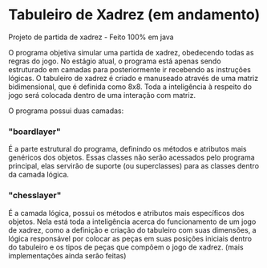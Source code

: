 # Tabuleiro de Xadrez (em andamento)
Projeto de partida de xadrez - Feito 100% em java

O programa objetiva simular uma partida de xadrez, obedecendo todas as regras do jogo. No estágio atual, o programa está apenas sendo estruturado em camadas para posteriormente ir recebendo as instruções lógicas. O tabuleiro de xadrez é criado e manuseado através de uma matriz bidimensional, que é definida como 8x8. Toda a inteligência à respeito do jogo será colocada dentro de uma interação com matriz.

O programa possui duas camadas:


### "boardlayer"

É a parte estrutural do programa, definindo os métodos e atributos mais genéricos dos objetos. Essas classes não serão acessados pelo programa principal, elas servirão de suporte (ou superclasses) para as classes dentro da camada lógica. 

### "chesslayer"

É a camada lógica, possui os métodos e atributos mais específicos dos objetos. Nela está toda a inteligência acerca do funcionamento de um jogo de xadrez, como a definição e criação do  tabuleiro com suas dimensões, a lógica responsável por colocar as peças em suas posições iniciais dentro do tabuleiro e os tipos de peças que compõem o jogo de xadrez. (mais implementações ainda serão feitas)